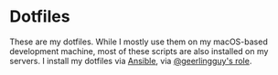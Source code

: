 # Dotfiles

These are my dotfiles. While I mostly use them on my macOS-based development machine, most of these scripts are also installed on my servers.
I install my dotfiles via [Ansible](https://www.ansible.com), via [@geerlingguy's role](https://github.com/geerlingguy/ansible-role-dotfiles).
